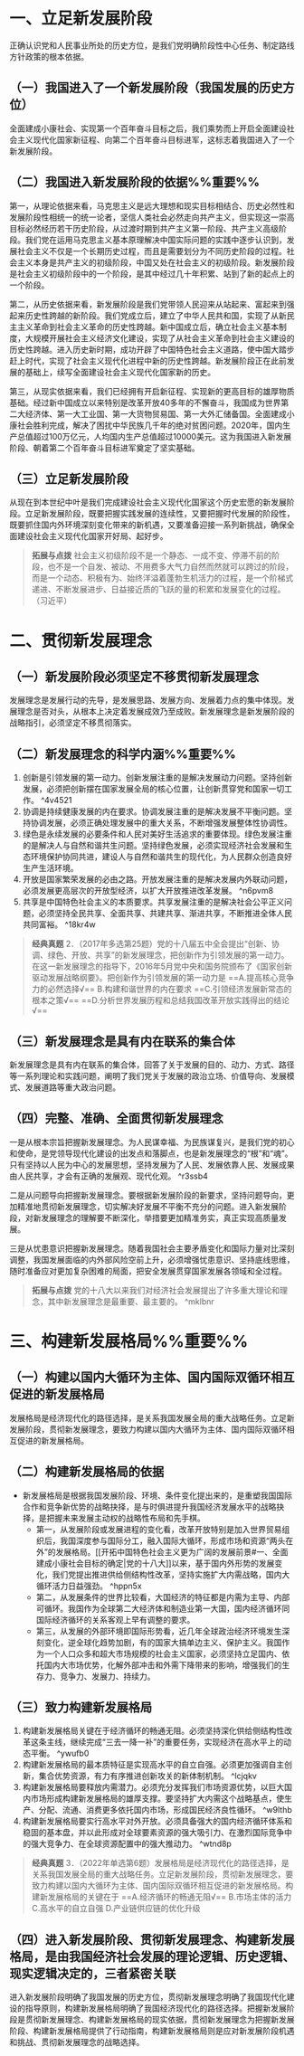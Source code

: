 # 一、立足新发展阶段
正确认识党和人民事业所处的历史方位，是我们党明确阶段性中心任务、制定路线方针政策的根本依据。
## （一）我国进入了一个新发展阶段（我国发展的历史方位）
全面建成小康社会、实现第一个百年奋斗目标之后，我们乘势而上开启全面建设社会主义现代化国家新征程、向第二个百年奋斗目标进军，这标志着我国进入了一个新发展阶段。
## （二）我国进入新发展阶段的依据%%重要%%
第一，从理论依据来看，马克思主义是远大理想和现实目标相结合、历史必然性和发展阶段性相统一的统一论者，坚信人类社会必然走向共产主义，但实现这一崇高目标必然经历若干历史阶段，从过渡时期到共产主义第一阶段、共产主义高级阶段。我们党在运用马克思主义基本原理解决中国实际问题的实践中逐步认识到，发展社会主义不仅是一个长期历史过程，而且是需要划分为不同历史阶段的过程。社会主义本身是共产主义的初级阶段，中国又处在社会主义的初级阶段。新发展阶段是社会主义初级阶段中的一个阶段，是其中经过几十年积累、站到了新的起点上的一个阶段。

第二，从历史依据来看，新发展阶段是我们党带领人民迎来从站起来、富起来到强起来历史性跨越的新阶段。我们党成立后，建立了中华人民共和国，实现了从新民主主义革命到社会主义革命的历史性跨越。新中国成立后，确立社会主义基本制度，大规模开展社会主义经济文化建设，实现了从社会主义革命到社会主义建设的历史性跨越。进入历史新时期，成功开辟了中国特色社会主义道路，使中国大踏步赶上时代，实现了社会主义现代化进程中新的历史性跨越。新发展阶段正在此前发展的基础上，续写全面建设社会主义现代化国家新的历史。

第三，从现实依据来看，我们已经拥有开启新征程、实现新的更高目标的雄厚物质基础。经过新中国成立以来特别是改革开放40多年的不懈奋斗，我国成为世界第二大经济体、第一大工业国、第一大货物贸易国、第一大外汇储备国。全面建成小康社会胜利完成，解决了困扰中华民族几千年的绝对贫困问题。2020年，国内生产总值超过100万亿元，人均国内生产总值超过10000美元。这为我国进入新发展阶段、朝着第二个百年奋斗目标进军奠定了坚实基础。
## （三）立足新发展阶段
从现在到本世纪中叶是我们完成建设社会主义现代化国家这个历史宏愿的新发展阶段。立足新发展阶段，既要把握实践发展的连续性，又要把握时代发展的阶段性，既要抓住国内外环境深刻变化带来的新机遇，又要准备迎接一系列新挑战，确保全面建设社会主义现代化国家开好局、起好步。

>**拓展与点拨** 
社会主义初级阶段不是一个静态、一成不变、停滞不前的阶段，也不是一个自发、被动、不用费多大气力自然而然就可以跨过的阶段，而是一个动态、积极有为、始终洋溢着蓬勃生机活力的过程，是一个阶梯式递进、不断发展进步、日益接近质的飞跃的量的积累和发展变化的过程。（习近平）
# 二、贯彻新发展理念
## （一）新发展阶段必须坚定不移贯彻新发展理念
发展理念是发展行动的先导，是发展思路、发展方向、发展着力点的集中体现。发展理念是否对头，从根本上决定着发展成效乃至成败。新发展理念是新发展阶段的战略指引，必须坚定不移贯彻落实。
## （二）新发展理念的科学内涵%%重要%%
1. 创新是引领发展的第一动力。创新发展注重的是解决发展动力问题。坚持创新发展，必须把创新摆在国家发展全局的核心位置，让创新贯穿党和国家一切工作。 ^4v4521
2. 协调是持续健康发展的内在要求。协调发展注重的是解决发展不平衡问题。坚持协调发展，必须正确处理发展中的重大关系，不断增强发展整体性协调性。
3. 绿色是永续发展的必要条件和人民对美好生活追求的重要体现。绿色发展注重的是解决人与自然和谐共生问题。坚持绿色发展，必须实现经济社会发展和生态环境保护协同共进，建设人与自然和谐共生的现代化，为人民群众创造良好生产生活环境。
4. 开放是国家繁荣发展的必由之路。开放发展注重的是解决发展内外联动问题，必须发展更高层次的开放型经济，以扩大开放推进改革发展。 ^n6pvm8
5. 共享是中国特色社会主义的本质要求。共享发展注重的是解决社会公平正义问题，必须坚持全民共享、全面共享、共建共享、渐进共享，不断推进全体人民共同富裕。 ^18kr4w

>**经典真题**
2．（2017年多选第25题）党的十八届五中全会提出“创新、协调、绿色、开放、共享”的新发展理念，把创新作为引领发展的第一动力。在这一新发展理念的指导下，2016年5月党中央和国务院颁布了《国家创新驱动发展战略纲要》。把创新作为引领发展的第一动力是
==A.提高核心竞争力的必然选择√==
B.构建和谐世界的内在要求
==C.引领经济发展新常态的根本之策√==
==D.分析世界发展历程和总结我国改革开放实践得出的结论√==
## （三）新发展理念是具有内在联系的集合体
新发展理念是具有内在联系的集合体，回答了关于发展的目的、动力、方式、路径等一系列理论和实践问题，阐明了我们党关于发展的政治立场、价值导向、发展模式、发展道路等重大政治问题。
## （四）完整、准确、全面贯彻新发展理念
一是从根本宗旨把握新发展理念。为人民谋幸福、为民族谋复兴，是我们党的初心和使命，是党领导现代化建设的出发点和落脚点，也是新发展理念的“根”和“魂”。只有坚持以人民为中心的发展思想，坚持发展为了人民、发展依靠人民、发展成果由人民共享，才会有正确的发展观、现代化观。 ^r3ssb4

二是从问题导向把握新发展理念。要根据新发展阶段的新要求，坚持问题导向，更加精准地贯彻新发展理念，切实解决好发展不平衡不充分的问题。进入新发展阶段，对新发展理念的理解要不断深化，举措要更加精准务实，真正实现高质量发展。

三是从忧患意识把握新发展理念。随着我国社会主要矛盾变化和国际力量对比深刻调整，我国发展面临的内外部风险空前上升，必须增强忧患意识、坚持底线思维，随时准备应对更加复杂困难的局面，把安全发展贯穿国家发展各领域和全过程。

>**拓展与点拨**
党的十八大以来我们对经济社会发展提出了许多重大理论和理念，其中新发展理念是最重要、最主要的。
^mklbnr
# 三、构建新发展格局%%重要%%
## （一）构建以国内大循环为主体、国内国际双循环相互促进的新发展格局
发展格局是经济现代化的路径选择，是关系我国发展全局的重大战略任务。立足新发展阶段，贯彻新发展理念，要致力构建以国内大循环为主体、国内国际双循环相互促进的新发展格局。
## （二）构建新发展格局的依据
- 新发展格局是根据我国发展阶段、环境、条件变化提出来的，是重塑我国国际合作和竞争新优势的战略抉择，是与时俱进提升我国经济发展水平的战略抉择，是把握未来发展主动权的战略性布局和先手棋。
	- 第一，从发展阶段或发展进程的变化看，改革开放特别是加入世界贸易组织后，我国深度参与国际分工，融入国际大循环，形成市场和资源“两头在外”的发展格局。[[开拓中国特色社会主义更为广阔的发展前景#一、全面建成小康社会目标的确定|党的十八大]]以来，基于国内外形势的发展变化，我们党提出推进供给侧结构性改革，坚持实施扩大内需战略，国内大循环活力日益强劲。 ^hppn5x
	- 第二，从发展条件的世界比较看，大国经济的特征都是内需为主导、内部可循环。我国作为全球第二大经济体和制造业第一大国，国内经济循环同国际经济循环的关系客观上早有调整的要求。
	- 第三，从发展的外部环境即国际形势看，近几年全球政治经济环境发生深刻变化，逆全球化趋势加剧，有的国家大搞单边主义、保护主义。我国作为一个人口众多和超大市场规模的社会主义国家，必须坚持立足国内、依托国内大市场优势，化解外部冲击和外需下降带来的影响，增强我们的生存力、竞争力、发展力、持续力。
## （三）致力构建新发展格局
1. 构建新发展格局关键在于经济循环的畅通无阻。必须坚持深化供给侧结构性改革这条主线，继续完成“三去一降一补”的重要任务，实现经济在高水平上的动态平衡。 ^ywufb0
2. 构建新发展格局的最本质特征是实现高水平的自立自强。必须更加强调自主创新，集合优势资源，有力有序推进创新攻关的新体制机制。 ^lcjqkv
3. 构建新发展格局要释放内需潜力。必须充分发挥我们市场资源优势，以巨大国内市场形成构建新发展格局的雄厚支撑。要坚持扩大内需这个战略基点，使生产、分配、流通、消费更多依托国内市场，形成国民经济良性循环。 ^w9lthb
4. 构建新发展格局要实行高水平对外开放。必须具备强大的国内经济循环体系和稳固的基本盘，并以此形成对全球要素资源的强大吸引力、在激烈国际竞争中的强大竞争力、在全球资源配置中的强大推动力。 ^wtnd8p

>**经典真题**
3．（2022年单选第6题）发展格局是经济现代化的路径选择，是关系我国发展全局的重大战略任务。立足新发展阶段，贯彻新发展理念，要致力构建以国内大循环为主体、国内国际双循环相互促进的新发展格局。构建新发展格局的关键在于
==A.经济循环的畅通无阻√==
B.市场主体的活力
C.高水平的自立自强
D.产业链供应链的优化升级
## （四）进入新发展阶段、贯彻新发展理念、构建新发展格局，是由我国经济社会发展的理论逻辑、历史逻辑、现实逻辑决定的，三者紧密关联
进入新发展阶段明确了我国发展的历史方位，贯彻新发展理念明确了我国现代化建设的指导原则，构建新发展格局明确了我国经济现代化的路径选择。把握新发展阶段是贯彻新发展理念、构建新发展格局的现实依据，贯彻新发展理念为把握新发展阶段、构建新发展格局提供了行动指南，构建新发展格局则是应对新发展阶段机遇和挑战、贯彻新发展理念的战略选择。